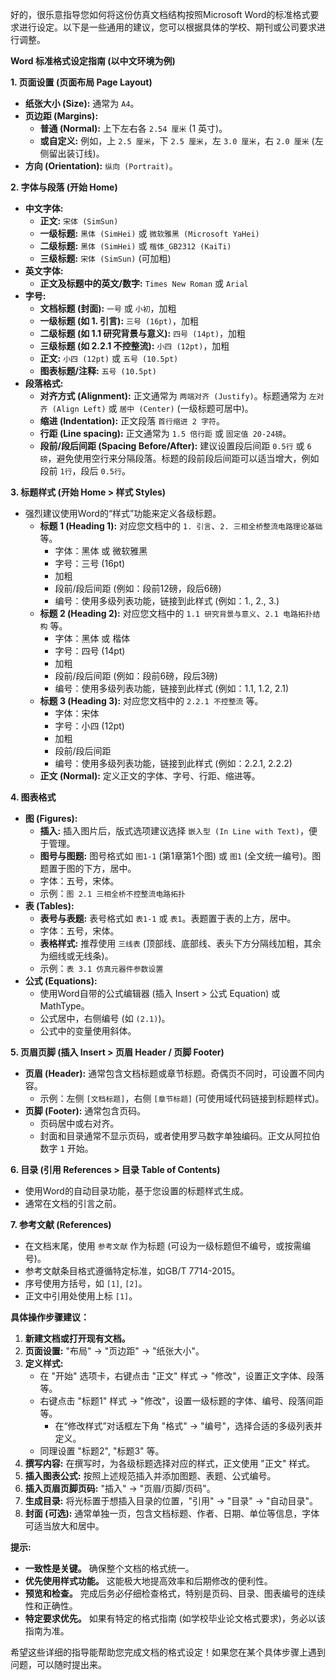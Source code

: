 好的，很乐意指导您如何将这份仿真文档结构按照Microsoft Word的标准格式要求进行设定。以下是一些通用的建议，您可以根据具体的学校、期刊或公司要求进行调整。

**Word 标准格式设定指南 (以中文环境为例)**

**1. 页面设置 (页面布局 Page Layout)**

* **纸张大小 (Size):** 通常为 `A4`。
* **页边距 (Margins):**
    * **普通 (Normal):** 上下左右各 `2.54 厘米` (1 英寸)。
    * **或自定义:** 例如，上 `2.5 厘米`，下 `2.5 厘米`，左 `3.0 厘米`，右 `2.0 厘米` (左侧留出装订线)。
* **方向 (Orientation):** `纵向 (Portrait)`。

**2. 字体与段落 (开始 Home)**

* **中文字体:**
    * **正文:** `宋体 (SimSun)`
    * **一级标题:** `黑体 (SimHei)` 或 `微软雅黑 (Microsoft YaHei)`
    * **二级标题:** `黑体 (SimHei)` 或 `楷体_GB2312 (KaiTi)`
    * **三级标题:** `宋体 (SimSun)` (可加粗)
* **英文字体:**
    * **正文及标题中的英文/数字:** `Times New Roman` 或 `Arial`
* **字号:**
    * **文档标题 (封面):** `一号` 或 `小初`，加粗
    * **一级标题 (如 1. 引言):** `三号 (16pt)`，加粗
    * **二级标题 (如 1.1 研究背景与意义):** `四号 (14pt)`，加粗
    * **三级标题 (如 2.2.1 不控整流):** `小四 (12pt)`，加粗
    * **正文:** `小四 (12pt)` 或 `五号 (10.5pt)`
    * **图表标题/注释:** `五号 (10.5pt)`
* **段落格式:**
    * **对齐方式 (Alignment):** 正文通常为 `两端对齐 (Justify)`。标题通常为 `左对齐 (Align Left)` 或 `居中 (Center)` (一级标题可居中)。
    * **缩进 (Indentation):** 正文段落 `首行缩进 2 字符`。
    * **行距 (Line spacing):** 正文通常为 `1.5 倍行距` 或 `固定值 20-24磅`。
    * **段前/段后间距 (Spacing Before/After):** 建议设置段后间距 `0.5行` 或 `6磅`，避免使用空行来分隔段落。标题的段前段后间距可以适当增大，例如段前 `1行`，段后 `0.5行`。

**3. 标题样式 (开始 Home > 样式 Styles)**

* 强烈建议使用Word的“样式”功能来定义各级标题。
    * **标题 1 (Heading 1):** 对应您文档中的 `1. 引言`、`2. 三相全桥整流电路理论基础` 等。
        * 字体：黑体 或 微软雅黑
        * 字号：三号 (16pt)
        * 加粗
        * 段前/段后间距 (例如：段前12磅，段后6磅)
        * 编号：使用多级列表功能，链接到此样式 (例如：1., 2., 3.)
    * **标题 2 (Heading 2):** 对应您文档中的 `1.1 研究背景与意义`、`2.1 电路拓扑结构` 等。
        * 字体：黑体 或 楷体
        * 字号：四号 (14pt)
        * 加粗
        * 段前/段后间距 (例如：段前6磅，段后3磅)
        * 编号：使用多级列表功能，链接到此样式 (例如：1.1, 1.2, 2.1)
    * **标题 3 (Heading 3):** 对应您文档中的 `2.2.1 不控整流` 等。
        * 字体：宋体
        * 字号：小四 (12pt)
        * 加粗
        * 段前/段后间距
        * 编号：使用多级列表功能，链接到此样式 (例如：2.2.1, 2.2.2)
    * **正文 (Normal):** 定义正文的字体、字号、行距、缩进等。

**4. 图表格式**

* **图 (Figures):**
    * **插入:** 插入图片后，版式选项建议选择 `嵌入型 (In Line with Text)`，便于管理。
    * **图号与图题:** 图号格式如 `图1-1` (第1章第1个图) 或 `图1` (全文统一编号)。图题置于图的下方，居中。
    * 字体：五号，宋体。
    * 示例：`图 2.1 三相全桥不控整流电路拓扑`
* **表 (Tables):**
    * **表号与表题:** 表号格式如 `表1-1` 或 `表1`。表题置于表的上方，居中。
    * 字体：五号，宋体。
    * **表格样式:** 推荐使用 `三线表` (顶部线、底部线、表头下方分隔线加粗，其余为细线或无线条)。
    * 示例：`表 3.1 仿真元器件参数设置`
* **公式 (Equations):**
    * 使用Word自带的公式编辑器 (插入 Insert > 公式 Equation) 或 MathType。
    * 公式居中，右侧编号 (如 `(2.1)`)。
    * 公式中的变量使用斜体。

**5. 页眉页脚 (插入 Insert > 页眉 Header / 页脚 Footer)**

* **页眉 (Header):** 通常包含文档标题或章节标题。奇偶页不同时，可设置不同内容。
    * 示例：左侧 `[文档标题]`，右侧 `[章节标题]` (可使用域代码链接到标题样式)。
* **页脚 (Footer):** 通常包含页码。
    * 页码居中或右对齐。
    * 封面和目录通常不显示页码，或者使用罗马数字单独编码。正文从阿拉伯数字 `1` 开始。

**6. 目录 (引用 References > 目录 Table of Contents)**

* 使用Word的自动目录功能，基于您设置的标题样式生成。
* 通常在文档的引言之前。

**7. 参考文献 (References)**

* 在文档末尾，使用 `参考文献` 作为标题 (可设为一级标题但不编号，或按需编号)。
* 参考文献条目格式遵循特定标准，如GB/T 7714-2015。
* 序号使用方括号，如 `[1]`, `[2]`。
* 正文中引用处使用上标 `[1]`。

**具体操作步骤建议：**

1.  **新建文档或打开现有文档。**
2.  **页面设置:** "布局" -> "页边距" -> "纸张大小"。
3.  **定义样式:**
    * 在 "开始" 选项卡，右键点击 "正文" 样式 -> "修改"，设置正文字体、段落等。
    * 右键点击 "标题1" 样式 -> "修改"，设置一级标题的字体、编号、段落间距等。
        * 在“修改样式”对话框左下角 "格式" -> "编号"，选择合适的多级列表并定义。
    * 同理设置 "标题2", "标题3" 等。
4.  **撰写内容:** 在撰写时，为各级标题选择对应的样式，正文使用 "正文" 样式。
5.  **插入图表公式:** 按照上述规范插入并添加图题、表题、公式编号。
6.  **插入页眉页脚页码:** "插入" -> "页眉/页脚/页码"。
7.  **生成目录:** 将光标置于想插入目录的位置，"引用" -> "目录" -> "自动目录"。
8.  **封面 (可选):** 通常单独一页，包含文档标题、作者、日期、单位等信息，字体可适当放大和居中。

**提示:**

* **一致性是关键。** 确保整个文档的格式统一。
* **优先使用样式功能。** 这能极大地提高效率和后期修改的便利性。
* **预览和检查。** 完成后务必仔细检查格式，特别是页码、目录、图表编号的连续性和正确性。
* **特定要求优先。** 如果有特定的格式指南 (如学校毕业论文格式要求)，务必以该指南为准。

希望这些详细的指导能帮助您完成文档的格式设定！如果您在某个具体步骤上遇到问题，可以随时提出来。
